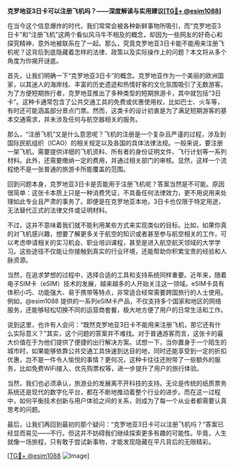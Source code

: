 **克罗地亚3日卡可以注册飞机吗？——深度解读与实用建议[[TG💪+ @esim1088](https://t.me/s/esim1088)]**

在当今这个信息爆炸的时代，我们常常会被各种新鲜事物所吸引，而“克罗地亚3日卡”和“注册飞机”这两个看似风马牛不相及的概念，却因为一些网友的好奇心和探究精神，意外地被联系在了一起。那么，究竟克罗地亚3日卡能不能用来注册飞机呢？这背后到底隐藏着怎样的法律、政策以及实际操作上的问题？本文将从多个角度为你揭开谜底。

首先，让我们明确一下“克罗地亚3日卡”的概念。克罗地亚作为一个美丽的欧洲国家，以其迷人的海岸线、丰富的历史遗迹和热情好客的文化氛围吸引了无数游客。为了方便短期旅行者，克罗地亚推出了多种类型的短期旅游卡，其中就包括“3日卡”。这种卡通常包含了公共交通工具的免费或优惠使用权，比如巴士、火车等，有时还可能涵盖部分景点门票。然而，这类卡的设计初衷是为了满足短期游客的基本交通需求，并未涉及任何与航空器相关的服务。

那么，“注册飞机”又是什么意思呢？飞机的注册是一个复杂且严谨的过程，涉及到国际民航组织（ICAO）的相关规定以及各国的具体法律法规。一般来说，要注册一架飞机，需要提供详细的飞机资料、所有者的身份证明文件、飞行计划等一系列材料。此外，还需要缴纳一定的费用，并通过相关部门的审核。显然，这样一个流程绝不是一张普通的旅游卡所能覆盖的范围。

回到问题本身，克罗地亚3日卡是否能用于注册飞机呢？答案当然是不可能。原因很简单：这张卡本质上只是一种消费凭证，不具备任何法律效力，更不用说用来处理如此专业且严肃的事务了。即便是在克罗地亚本地，3日卡也仅限于特定用途，无法替代正式的法律文件或证明材料。

不过，这并不意味着我们就不能利用某些方式来实现类似的目标。比如，如果你真的对飞机感兴趣，想要了解更多关于航空的知识或者甚至参与航空相关的工作，可以考虑申请相关的实习机会、职业培训课程，甚至是进入航空航天领域的大学学习。这些途径不仅能让你接触到真实的行业环境，还能帮助你积累宝贵的经验和人脉资源。

当然，在追求梦想的过程中，选择合适的工具和支持系统同样重要。近年来，随着电子SIM卡（eSIM）技术的发展，越来越多的人开始关注这一领域。eSIM卡具有体积小巧、功能强大、易于携带等特点，非常适合经常需要跨国旅行的人士使用。例如，@esim1088 提供的一系列eSIM卡产品，不仅支持多个国家和地区的网络服务，还能够轻松切换不同的运营商套餐，极大地方便了用户的日常生活和工作。

说到这里，也许有人会问：“既然克罗地亚3日卡不能用来注册飞机，那它还有什么实际意义？”其实，这个问题的答案并不难找。对于普通游客而言，这张卡的最大价值在于为他们提供了便捷的出行解决方案。试想一下，当你置身于一个陌生的城市时，如果能够依靠公共交通工具快速到达目的地，同时还能享受到一定的折扣优惠，岂不是一件令人愉悦的事情？更何况，这种卡往往还附带了一些额外的服务，比如免费WiFi接入、优先购票权等，进一步提升了用户的旅行体验。

当然，我们也必须承认，旅游业的发展离不开科技的支持。无论是传统的纸质票务系统还是现代的数字化平台，都在不断地推动着整个行业的进步。而在这一过程中，如何平衡技术创新与用户体验之间的关系，则成为了每一个从业者都需要认真思考的问题。

最后，让我们再回到最初的那个疑问：“克罗地亚3日卡可以注册飞机吗？”答案已经显而易见——不行。但这并不妨碍我们继续探索更多有趣的可能性。毕竟，人生就像一场旅程，只有敢于尝试新事物，才能发现隐藏在平凡背后的无限精彩。

[[TG💪+ @esim1088](https://t.me/s/esim1088) ![Image](https://i.postimg.cc/4NQfJmqS/Snipaste-2025-05-13-00-14-12.png)]